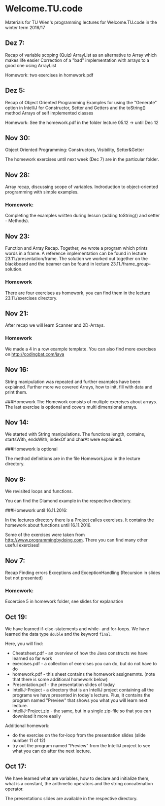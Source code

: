 # Welcome.TU.code

Materials for TU Wien's programming lectures for Welcome.TU.code in the winter term 2016/17

## Dez 7:
Recap of variable scoping (Quiz)
ArrayList as an alternative to Array which makes life easier
Correction of a "bad" implementation with arrays to a good one using ArrayList

Homework: two exercises in homework.pdf

## Dez 5:
Recap of Object Oriented Programming
Examples for using the "Generate" option in IntelliJ for Constructor, Setter and Getters and the toString() method
Arrays of self implemented classes

Homework: See the homework.pdf in the folder lecture 05.12 -> until Dec 12

## Nov 30:
Object Oriented Programming: Constructors, Visibility, Setter&Getter

The homework exercises until next week (Dec 7) are in the particular folder.

## Nov 28:
Array recap, discussing scope of variables.
Indroduction to object-oriented programming with simple examples.

### Homework:
Completing the examples written during lesson (adding toString() and setter - Methods).

## Nov 23:
Function and Array Recap.
Together, we wrote a program which prints words in a frame. A reference implementation can be found in lecture 23.11./presentation/frame.
The solution we worked out together on the blackboard and the beamer can be found in lecture 23.11./frame_group-solution.

### Homework
There are four exercises as homework, you can find them in the lecture 23.11./exercises directory.

## Nov 21:
After recap we will learn Scanner and 2D-Arrays.

### Homework
We made a 4 in a row example template.
You can also find more exercises on http://codingbat.com/java

## Nov 16:
String manipulation was repeated and further examples have been explained. Further more we covered Arrays, how to init, fill with data and print them.

###Homework
The Homework consists of multiple exercises about arrays. The last exercise is optional and covers multi dimensional arrays.

## Nov 14:
We started with String manipulations. The functions length, contains, startsWith, endsWith, indexOf and charAt were explained.

###Homework is optional 

The method definitions are in the file Homework.java in the lecture directory. 

## Nov 9:
We revisited loops and functions.

You can find the Diamond example in the respective directory.

###Homework until 16.11.2016:

In the lectures directory there is a Project calles exercises.
It contains the homework about functions until 16.11.2016.


Some of the exercises were taken from http://www.programmingbydoing.com. 
There you can find many other useful exercises!

## Nov 7:
Recap
Finding errors
Exceptions and ExceptionHandling
(Recursion in slides but not presented)

### Homework:
Excercise 5 in homework folder, see slides for explanation

## Oct 19:
We have learned if-else-statements and while- and for-loops.
We have learned the data type <code>double</code> and the keyword <code>final</code>.

Here, you will find:
* Cheatsheet.pdf - an overview of how the Java constructs we have learned so far work
* exercises.pdf - a collection of exercises you can do, but do not have to do
* homework.pdf - this sheet contains the homework assignemnts. (note that there is some additional homework below)
* Presentation.pdf - the presentation slides of today
* IntelliJ-Project - a directory that is an IntelliJ project containing all the programs we have presented in today's lecture. Plus, it contains the program named "Preview" that shows you what you will learn next lecture.
* IntelliJ-Project.zip - the same, but in a single zip-file so that you can download it more easily

Additional homework:
* do the exercise on the for-loop from the presentation slides (slide number 11 of 12)
* try out the program named "Preview" from the IntelliJ project to see what you can do after the next lecture.

## Oct 17:

We have learned what are variables, how to declare and initialize them, what is a constant, the arithmetic operators and the string concatenation operator.

The presentationc slides are available in the respective directory.
